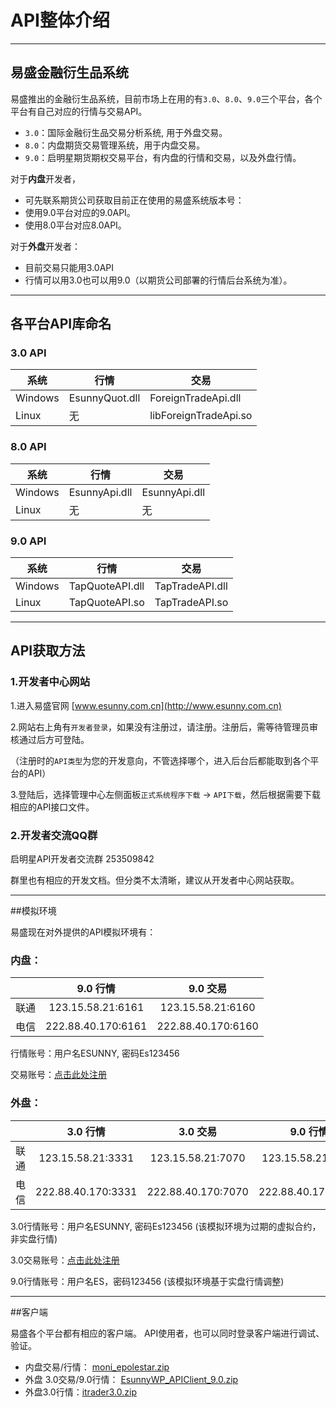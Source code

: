# API整体介绍

-----


## 易盛金融衍生品系统

易盛推出的金融衍生品系统，目前市场上在用的有`3.0`、`8.0`、`9.0`三个平台，各个平台有自己对应的行情与交易API。

- `3.0`：国际金融衍生品交易分析系统, 用于外盘交易。
- `8.0`：内盘期货交易管理系统，用于内盘交易。
- `9.0`：启明星期货期权交易平台，有内盘的行情和交易，以及外盘行情。

对于**内盘**开发者，
- 可先联系期货公司获取目前正在使用的易盛系统版本号：
 - 使用9.0平台对应的9.0API。
 - 使用8.0平台对应8.0API。

对于**外盘**开发者：
- 目前交易只能用3.0API
- 行情可以用3.0也可以用9.0（以期货公司部署的行情后台系统为准）。

-----

## 各平台API库命名

### 3.0 API
|系统|行情|交易|
|--|--|--|
|Windows|EsunnyQuot.dll|ForeignTradeApi.dll|
|Linux|无|libForeignTradeApi.so|

### 8.0 API
|系统|行情|交易|
|--|--|--|
|Windows|EsunnyApi.dll|EsunnyApi.dll|
|Linux|无|无|

### 9.0 API
|系统|行情|交易|
|--|--|--|
|Windows|TapQuoteAPI.dll|TapTradeAPI.dll|
|Linux|TapQuoteAPI.so|TapTradeAPI.so|


------

## API获取方法
### 1.开发者中心网站
1.进入易盛官网 [www.esunny.com.cn](http://www.esunny.com.cn)

2.网站右上角有`开发者登录`，如果没有注册过，请注册。注册后，需等待管理员审核通过后方可登陆。

（注册时的`API类型`为您的开发意向，不管选择哪个，进入后台后都能取到各个平台的API）


3.登陆后，选择管理中心左侧面板`正式系统程序下载` -> `API下载`，然后根据需要下载相应的API接口文件。


### 2.开发者交流QQ群
启明星API开发者交流群 253509842

群里也有相应的开发文档。但分类不太清晰，建议从开发者中心网站获取。



------

##模拟环境

易盛现在对外提供的API模拟环境有：

### **内盘**：

||9.0 行情|9.0 交易|
|--|:--:|:--:|
|联通|123.15.58.21:6161|123.15.58.21:6160|
|电信|222.88.40.170:6161|222.88.40.170:6160|

行情账号：用户名ESUNNY, 密码Es123456

交易账号：[点击此处注册](http://www.esunny.com.cn/index.php?m=content&c=index&a=lists&catid=49)

### **外盘**：

||3.0 行情|3.0 交易|9.0 行情|
|--|:--:|:--:|:--:|
|联通|123.15.58.21:3331|123.15.58.21:7070|123.15.58.21:7171|
|电信|222.88.40.170:3331|222.88.40.170:7070|222.88.40.170:7171|

3.0行情账号：用户名ESUNNY, 密码Es123456 (该模拟环境为过期的虚拟合约，非实盘行情)

3.0交易账号：[点击此处注册](http://www.esunny.com.cn/index.php?m=content&c=index&a=lists&catid=50)

9.0行情账号：用户名ES，密码123456 (该模拟环境基于实盘行情调整)


----

##客户端

易盛各个平台都有相应的客户端。
API使用者，也可以同时登录客户端进行调试、验证。

- 内盘交易/行情： [moni_epolestar.zip](http://www.esunny.com.cn/uploadfile/software/EsunnyTap9/moni_epolestar.zip )
- 外盘 3.0交易/9.0行情： [EsunnyWP_APIClient_9.0.zip](http://www.esunny.com.cn/uploadfile/software/EsunnyWP_APIClient_9.0.zip)
- 外盘3.0行情：[itrader3.0.zip](http://www.esunny.com.cn/uploadfile/software/itrader3.0.zip)



